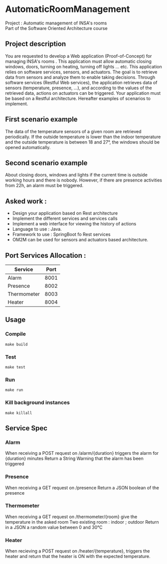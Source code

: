 # AutomaticRoomManagement

Project : Automatic management of INSA's rooms  
Part of the Software Oriented Architecture course

## Project description

You are requested to develop a Web application (Proof-of-Concept) for managing INSA's rooms . This application must
allow automatic closing windows, doors, turning on heating, turning off lights ... etc. This application relies on
software services, sensors, and actuators. The goal is to retrieve data from sensors and analyze them to enable taking
decisions. Through software services (Restful Web services), the application retrieves data of sensors (temperature,
presence, ...), and according to the values of the retrieved data, actions on actuators can be triggered. Your
application must be based on a Restful architecture. Hereafter examples of scenarios to implement.

## First scenario example

The data of the temperature sensors of a given room are retrieved periodically. If the outside temperature is lower than
the indoor temperature and the outside temperature is between 18 and 27°, the windows should be opened automatically.

## Second scenario example

About closing doors, windows and lights if the current time is outside working hours and there is nobody. However, if
there are presence activities from 22h, an alarm must be triggered.

## Asked work  :

- Design your application based on Rest architecture
- Implement the different services and services calls
- Implement a web interface for viewing the history of actions
- Language to use : Java.
- Framework to use : SpringBoot fo Rest services
- OM2M can be used for sensors and actuators based architecture.

## Port Services Allocation :

| Service     | Port        |
| ----------- | ----------- |
| Alarm       | 8001        |
| Presence    | 8002        |
| Thermometer | 8003        |
| Heater      | 8004        |

## Usage
### Compile
`make build`
### Test
`make test`
### Run
`make run`
### Kill background instances
`make killall`

## Service Spec

### Alarm

When receiving a POST request on /alarm/{duration} triggers the alarm for {duration} minutes Return a String Warning
that the alarm has been triggered

### Presence

When receiving a GET request on /presence Return a JSON boolean of the presence

### Thermometer

When receiving a GET request on /thermometer/{room} give the temperature in the asked room Two existing room : indoor ;
outdoor Return in a JSON a random value between 0 and 30°C

### Heater

When recieving a POST request on /heater/{temperature}, triggers the heater and return that the heater is ON with the expected temperature.
